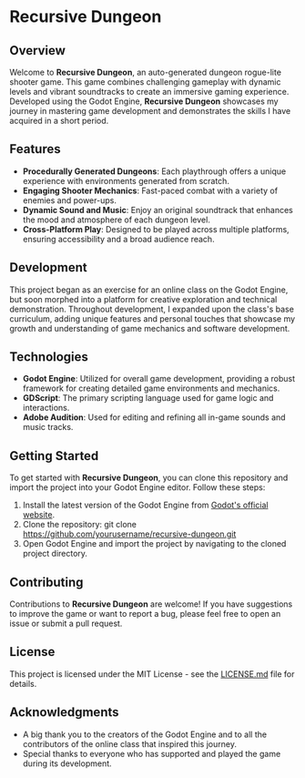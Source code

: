 # Recursive Dungeon

## Overview

Welcome to **Recursive Dungeon**, an auto-generated dungeon rogue-lite shooter game. This game combines challenging gameplay with dynamic levels and vibrant soundtracks to create an immersive gaming experience. Developed using the Godot Engine, **Recursive Dungeon** showcases my journey in mastering game development and demonstrates the skills I have acquired in a short period.

## Features

- **Procedurally Generated Dungeons**: Each playthrough offers a unique experience with environments generated from scratch.
- **Engaging Shooter Mechanics**: Fast-paced combat with a variety of enemies and power-ups.
- **Dynamic Sound and Music**: Enjoy an original soundtrack that enhances the mood and atmosphere of each dungeon level.
- **Cross-Platform Play**: Designed to be played across multiple platforms, ensuring accessibility and a broad audience reach.

## Development

This project began as an exercise for an online class on the Godot Engine, but soon morphed into a platform for creative exploration and technical demonstration. Throughout development, I expanded upon the class's base curriculum, adding unique features and personal touches that showcase my growth and understanding of game mechanics and software development.

## Technologies

- **Godot Engine**: Utilized for overall game development, providing a robust framework for creating detailed game environments and mechanics.
- **GDScript**: The primary scripting language used for game logic and interactions.
- **Adobe Audition**: Used for editing and refining all in-game sounds and music tracks.

## Getting Started

To get started with **Recursive Dungeon**, you can clone this repository and import the project into your Godot Engine editor. Follow these steps:

1. Install the latest version of the Godot Engine from [Godot's official website](https://godotengine.org/download).
2. Clone the repository: 
git clone https://github.com/yourusername/recursive-dungeon.git
3. Open Godot Engine and import the project by navigating to the cloned project directory.

## Contributing

Contributions to **Recursive Dungeon** are welcome! If you have suggestions to improve the game or want to report a bug, please feel free to open an issue or submit a pull request.

## License

This project is licensed under the MIT License - see the [LICENSE.md](LICENSE) file for details.

## Acknowledgments

- A big thank you to the creators of the Godot Engine and to all the contributors of the online class that inspired this journey.
- Special thanks to everyone who has supported and played the game during its development.
